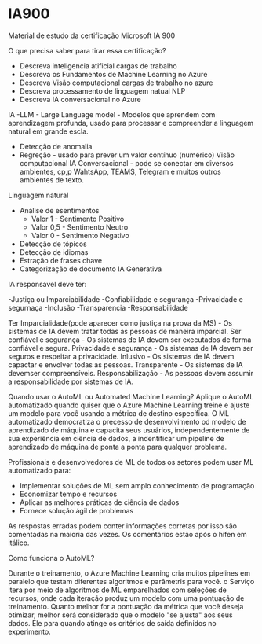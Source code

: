 # IA900
Material de estudo da certificação Microsoft IA 900

O que precisa saber para tirar essa certificação?
  - Descreva inteligencia atificial cargas de trabalho
  - Descreva os Fundamentos de Machine Learning no Azure
  - Descreva Visão computacional cargas de trabalho no azure
  - Descreva processamento de linguagem natual NLP
  - Descreva IA conversacional no Azure

IA
  -LLM - Large Language model - Modelos que aprendem  com aprendizagem profunda, usado para processar e compreender a linguagem natural em grande escla.
  - Detecção de anomalia
  - Regreção - usado para prever um valor contínuo (numérico)
Visão computacional
IA Conversacional - pode se conectar em diversos ambientes, cp,p WahtsApp, TEAMS, Telegram e muitos outros ambientes de texto.

Linguagem natural 
  - Análise de esentimentos
    - Valor 1 - Sentimento Positivo
    - Valor 0,5 - Sentimento Neutro
    - Valor 0 - Sentimento Negativo 
  - Detecção de tópicos
  - Detecção de idiomas
  - Estração de frases chave
  - Categorização de documento
IA Generativa



IA responsável deve ter:

-Justiça ou Imparciabilidade
-Confiabilidade e segurança
-Privacidade e segurnaça
-Inclusão
-Transparencia
-Responsabilidade

Ter Imparcialidade(pode aparecer como justiça na prova da MS) - Os sistemas de IA devem tratar todas as pessoas de maneira imparcial.
Ser confiável e segurança - Os sistemas de IA devem ser executados de forma confiável e segura.
Privacidade e segurança - Os sistemas de IA devem ser seguros e respeitar a privacidade.
Inlusivo - Os sistemas de IA devem capactar e envolver todas as pessoas. 
Transparente - Os sistemas de IA devemser compreensíveis.
Responsabilização - As pessoas devem assumir a responsabilidade por sistemas de IA.


Quando usar o AutoML ou Automated Machine Learning?
Aplique o AutoML automatizado quando quiser que o Azure Machine Learning treine e ajuste um modelo para você usando a métrica de destino específica. O ML automatizado democratiza o precesso de desenvolvimento od modelo de aprendizado de máquina e capacita seus usuários, independentemente de sua experiência em ciência de dados, a indentificar um pipeline de aprendizado de máquina de ponta a ponta para qualquer problema.

Profissionais e desenvolvedores de ML de todos os setores podem usar ML automatizado para:

  - Implementar soluções de ML sem amplo conhecimento de programação
  - Economizar tempo e recursos
  - Aplicar as melhores práticas de ciência de dados
  - Fornece solução ágil de problemas



As respostas erradas podem conter informações corretas por isso são comentadas na maioria das vezes. Os comentários estão após o hifen em itálico. 

Como funciona o AutoML?

Durante o treinamento, o Azure Machine Learning cria muitos pipelines em paralelo que testam diferentes algoritmos e parâmetris para você. o Serviço itera por meio de algoritmos de ML emparelhados com seleções de recursos, onde cada iteração produz um modelo com uma pontuação de treinamento. Quanto melhor for a pontuação da métrica que você deseja otimizar, melhor será considerado que o modelo "se ajusta" aos seus dados. Ele para quando atinge os critérios de saída definidos no experimento. 



